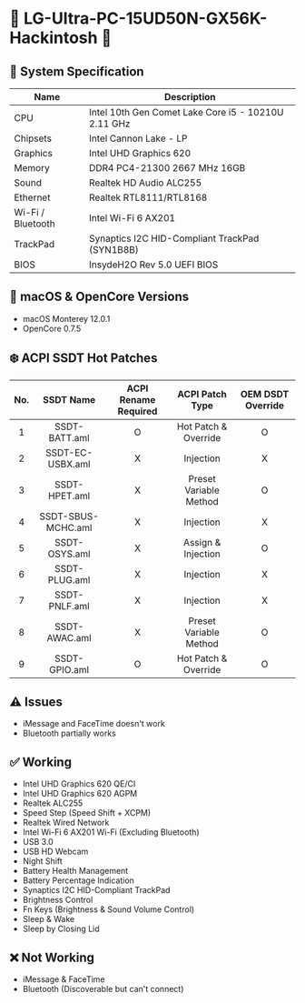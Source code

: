 # 🍭 LG-Ultra-PC-15UD50N-GX56K-Hackintosh 🍬

## 🌿 System Specification
| Name | Description |
| - | - |
| CPU | Intel 10th Gen Comet Lake Core i5 - 10210U 2.11 GHz |
| Chipsets | Intel Cannon Lake - LP |
| Graphics | Intel UHD Graphics 620 |
| Memory | DDR4 PC4-21300 2667 MHz 16GB |
| Sound | Realtek HD Audio ALC255 |
| Ethernet | Realtek RTL8111/RTL8168 |
| Wi-Fi / Bluetooth | Intel Wi-Fi 6 AX201 |
| TrackPad | Synaptics I2C HID-Compliant TrackPad (SYN1B8B) |
| BIOS | InsydeH2O Rev 5.0 UEFI BIOS |

## 🍃 macOS & OpenCore Versions
- macOS Monterey 12.0.1
- OpenCore 0.7.5

## ❄️ ACPI SSDT Hot Patches
| No. | SSDT Name | ACPI Rename Required | ACPI Patch Type | OEM DSDT Override |
|:-:|:-:|:-:|:-:|:-:|
| 1 | SSDT-BATT.aml | O | Hot Patch & Override | O |
| 2 | SSDT-EC-USBX.aml | X | Injection | X |
| 3 | SSDT-HPET.aml | X | Preset Variable Method | O |
| 4 | SSDT-SBUS-MCHC.aml | X | Injection | X |
| 5 | SSDT-OSYS.aml | X | Assign & Injection | O |
| 6 | SSDT-PLUG.aml | X | Injection | X |
| 7 | SSDT-PNLF.aml | X | Injection | X |
| 8 | SSDT-AWAC.aml | X | Preset Variable Method | O |
| 9 | SSDT-GPIO.aml | O | Hot Patch & Override | O |

## ⚠️ Issues
- iMessage and FaceTime doesn't work
- Bluetooth partially works

## ✅ Working
- Intel UHD Graphics 620 QE/CI
- Intel UHD Graphics 620 AGPM
- Realtek ALC255
- Speed Step (Speed Shift + XCPM)
- Realtek Wired Network
- Intel Wi-Fi 6 AX201 Wi-Fi (Excluding Bluetooth)
- USB 3.0
- USB HD Webcam
- Night Shift
- Battery Health Management
- Battery Percentage Indication
- Synaptics I2C HID-Compliant TrackPad
- Brightness Control
- Fn Keys (Brightness & Sound Volume Control)
- Sleep & Wake
- Sleep by Closing Lid

## ❌ Not Working
- iMessage & FaceTime
- Bluetooth (Discoverable but can't connect)